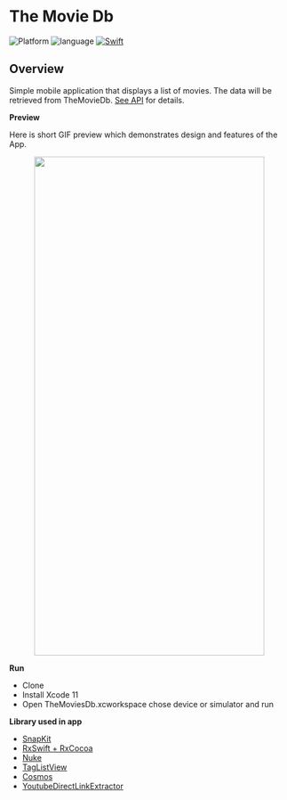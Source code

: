 # The Movie Db

![Platform](https://img.shields.io/badge/platform-%20iOS%20-lightgrey.svg)
![language](https://img.shields.io/badge/Language-Swift-8E44AD.svg)
[![Swift](https://img.shields.io/badge/Swift-5-orange.svg?style=flat)](https://developer.apple.com/swift)

## Overview

Simple mobile application that displays a list of movies. The data will be retrieved from TheMovieDb. [See API](https://developers.themoviedb.org/3/getting-started/introduction) for details.

**Preview**

Here is short GIF preview which demonstrates design and features of the App.

<p align="center">
	<img src="TheMoviesDb/TheMoviesDb/Screenshot/preview.gif" width="414" height="896" />
</p>

**Run**

- Clone
- Install Xcode 11
- Open TheMoviesDb.xcworkspace chose device or simulator and run

**Library used in app**

- [SnapKit](https://github.com/SnapKit/SnapKit) 
- [RxSwift + RxCocoa](https://github.com/kean/Nuke) 
- [Nuke](https://github.com/kean/Nuke) 
- [TagListView](https://github.com/ElaWorkshop/TagListView) 
- [Cosmos](https://github.com/evgenyneu/Cosmos) 
- [YoutubeDirectLinkExtractor](https://github.com/devandsev/YoutubeDirectLinkExtractor) 


